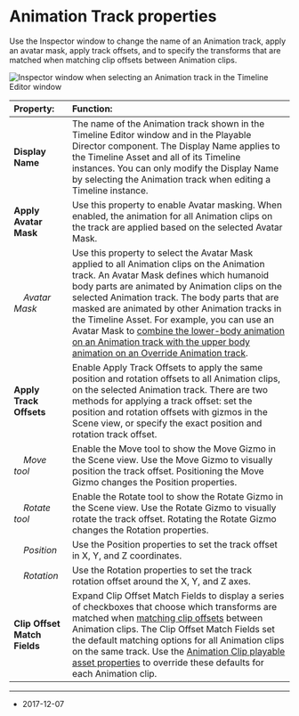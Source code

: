 # Animation Track properties

Use the Inspector window to change the name of an Animation track, apply an avatar mask, apply track offsets, and to specify the transforms that are matched when matching clip offsets between Animation clips.

![Inspector window when selecting an Animation track in the Timeline Editor window](../uploads/Main/timeline_inspector_animation_track.png)

|**Property:** |**Function:** |
|:---|:---|
|__Display Name__| The name of the Animation track shown in the Timeline Editor window and in the Playable Director component. The Display Name applies to the Timeline Asset and all of its Timeline instances. You can only modify the Display Name by selecting the Animation track when editing a Timeline instance. |
|__Apply Avatar Mask__ | Use this property to enable Avatar masking. When enabled, the animation for all Animation clips on the track are applied based on the selected Avatar Mask. |
|&#160;&#160;&#160;&#160;_Avatar Mask_ | Use this property to select the Avatar Mask applied to all Animation clips on the Animation track. An Avatar Mask defines which humanoid body parts are animated by Animation clips on the selected Animation track. The body parts that are masked are animated by other Animation tracks in the Timeline Asset. For example, you can use an Avatar Mask to [combine the lower-body animation on an Animation track with the upper body animation on an Override Animation track](TimelineWorkflowOverrideMasking). |
|__Apply Track Offsets__ | Enable Apply Track Offsets to apply the same position and rotation offsets to all Animation clips, on the selected Animation track. There are two methods for applying a track offset: set the position and rotation offsets with gizmos in the Scene view, or specify the exact position and rotation track offset. |
|&#160;&#160;&#160;&#160;_Move tool_ | Enable the Move tool to show the Move Gizmo in the Scene view. Use the Move Gizmo to visually position the track offset. Positioning the Move Gizmo changes the Position properties. |
|&#160;&#160;&#160;&#160;_Rotate tool_ | Enable the Rotate tool to show the Rotate Gizmo in the Scene view. Use the Rotate Gizmo to visually rotate the track offset. Rotating the Rotate Gizmo changes the Rotation properties. |
|&#160;&#160;&#160;&#160;_Position_ | Use the Position properties to set the track offset in X, Y, and Z coordinates. |
|&#160;&#160;&#160;&#160;_Rotation_ | Use the Rotation properties to set the track rotation offset around the X, Y, and Z axes. |
|__Clip Offset Match Fields__ | Expand Clip Offset Match Fields to display a series of checkboxes that choose which transforms are matched when [matching clip offsets](TimelineMatchOffsets) between Animation clips. The Clip Offset Match Fields set the default matching options for all Animation clips on the same track. Use the [Animation Clip playable asset properties](TimelineAnimationClipPlayableProperties) to override these defaults for each Animation clip. |

---
* <span class="page-edit">2017-12-07  <!-- include IncludeTextNewPageSomeEdit --></span>
